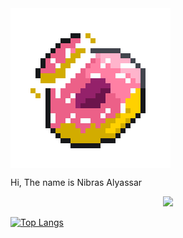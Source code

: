 <img align="center" src="https://github.com/dev4ult/dev4ult/blob/main/animatedDonut2.gif" />

Hi, The name is Nibras Alyassar

<p align="center">
  <a href="https://skillicons.dev">
    <img src="https://skillicons.dev/icons?i=git,kubernetes,docker,c,vim" />
  </a>
</p>

[![Top Langs](https://github-readme-stats.vercel.app/api/top-langs/?username=dev4ult&layout=compact)](https://github.com/dev4ult/github-readme-stats)

